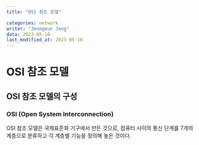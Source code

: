 ```yaml
---
title: "OSI 참조 모델"

categories: network
writer: "Jeongeun Jang"
data: 2023-05-10
last_modified_at: 2023-05-10
---
```


# OSI 참조 모델

## OSI 참조 모델의 구성
### OSI (Open System Interconnection)
OSI 참조 모델은 국제표준화 기구에서 만든 것으로, 컴퓨터 사이의 통신 단계를 7개의 계층으로 분류하고 각 계층별 기능을 정의해 놓은 것이다.

